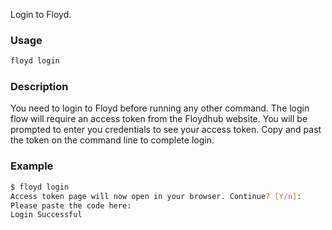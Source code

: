 Login to Floyd.

### Usage
```bash
floyd login
```

### Description
You need to login to Floyd before running any other command. The login flow will require an access token from the Floydhub 
website. You will be prompted to enter you credentials to see your access token. Copy and past the token on the command line 
to complete login.

### Example
```bash
$ floyd login
Access token page will now open in your browser. Continue? [Y/n]:
Please paste the code here:
Login Successful
```
